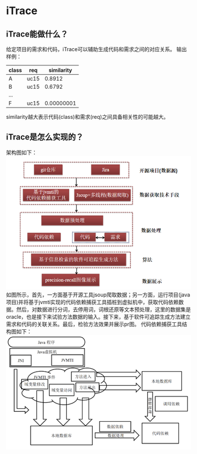 
# iTrace
## iTrace能做什么？
给定项目的需求和代码，iTrace可以辅助生成代码和需求之间的对应关系。
输出样例：

|class|req|similarity|
|-----|---|----------|
|A|uc15|0.8912|
|B|uc15|0.6792|
|...|
|F|uc15|0.00000001|
similarity越大表示代码(class)和需求(req)之间具备相关性的可能越大。
## iTrace是怎么实现的？
架构图如下：
![image](https://github.com/cainiaofei/iTrace/raw/master/image/iTrace结构图.png?raw=true)
如图所示，首先，一方面基于开源工具jsoup爬取数据；另一方面，运行项目(java项目)并将基于jvmti实现的代码依赖捕获工具插桩到虚拟机中，获取代码依赖数据。然后，对数据进行分词，去停用词，词根还原等文本预处理，这里的数据集是oracle，也是接下来试验方法数据的输入。接下来，基于软件可追踪生成方法建立需求和代码的关联关系。最后，检验方法效果并展示pr图。
代码依赖捕获工具结构图如下：
![](https://github.com/cainiaofei/iTrace/raw/master/image/codeDependency.png)
